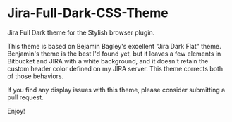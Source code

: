 # Jira-Full-Dark-CSS-Theme
Jira Full Dark theme for the Stylish browser plugin.  

This theme is based on Bejamin Bagley's excellent "Jira Dark Flat" theme. Benjamin's theme is the best I'd found yet, but it leaves a few elements in Bitbucket and JIRA with a white background, and it doesn't retain the custom header color defined on my JIRA server. This theme corrects both of those behaviors.

If you find any display issues with this theme, please consider submitting a pull request.  

Enjoy!
